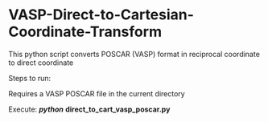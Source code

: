 # VASP-Direct-to-Cartesian-Coordinate-Transform


This python script converts POSCAR (VASP) format in reciprocal coordinate to direct coordinate 

Steps to run:

Requires a VASP POSCAR file in the current directory

Execute: **_python_** **direct_to_cart_vasp_poscar.py**

